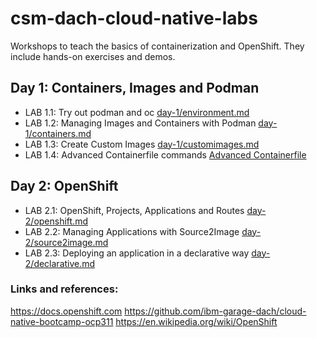 # csm-dach-cloud-native-labs

Workshops to teach the basics of containerization and OpenShift. They include hands-on exercises and demos.

## Day 1: Containers, Images and Podman

- LAB 1.1: Try out podman and oc [day-1/environment.md](day-1/environment.md)
- LAB 1.2: Managing Images and Containers with Podman [day-1/containers.md](day-1/containers.md)
- LAB 1.3: Create Custom Images [day-1/customimages.md](day-1/customimages.md)
- LAB 1.4: Advanced Containerfile commands [Advanced Containerfile](day-1/advanced/Containerfile)

## Day 2: OpenShift

- LAB 2.1: OpenShift, Projects, Applications and Routes [day-2/openshift.md](day-2/openshift.md)
- LAB 2.2: Managing Applications with Source2Image [day-2/source2image.md](day-2/source2image.md)
- LAB 2.3: Deploying an application in a declarative way [day-2/declarative.md](day-2/declarative.md) 

### Links and references:

https://docs.openshift.com
https://github.com/ibm-garage-dach/cloud-native-bootcamp-ocp311
https://en.wikipedia.org/wiki/OpenShift
